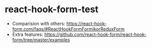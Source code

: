 # react-hook-form-test

- Comparision with others: https://react-hook-form.com/faqs/#ReactHookFormFormikorReduxForm
- Extra features: https://github.com/react-hook-form/react-hook-form/tree/master/examples
